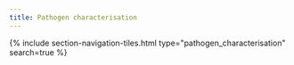 ```yaml
---
title: Pathogen characterisation
---
```



{% include section-navigation-tiles.html type="pathogen_characterisation" search=true %}


